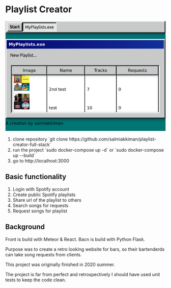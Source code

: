 # Playlist Creator

![Screenshot](screenhosts/user-front-page.png "User front page")


<ol>
    <li>clone repository `git clone https://github.com/salmiakkiman/playlist-creator-full-stack`</li>
    <li>run the project `sudo docker-compose up -d` or `sudo docker-compose up --build`</li>
    <li>go to http://localhost:3000</li>
</ol>

## Basic functionality

<ol>
    <li>Login with Spotify account</li>
    <li>Create public Spotify playlists</li>
    <li>Share url of the playlist to others</li>
    <li>Search songs for requests</li>
    <li>Request songs for playlist</li>
</ol>

## Background

Front is build with Meteor & React.
Bacn is build with Python Flask.

Purpose was to create a retro looking website for bars, so their bartenderds can take song requests from clients.

This project was originally finished in 2020 summer.

The project is far from perfect and retrospectively I should have used unit tests to keep the code clean.